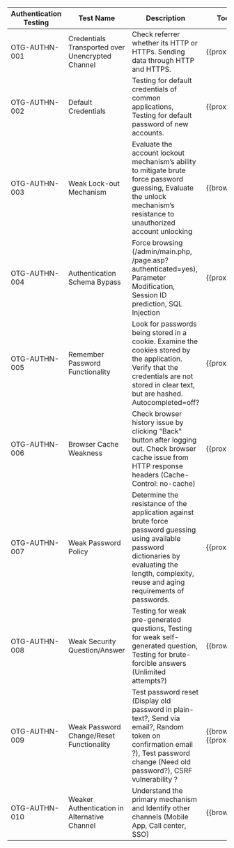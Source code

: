 ---
---

|Authentication Testing|Test Name|Description|Tools|Status|Comment|
|----------------------|---------|-----------|-----|------|-------|
|OTG-AUTHN-001|Credentials Transported over Unencrypted Channel|Check referrer whether its HTTP or HTTPs. Sending data through HTTP and HTTPS.|{{proxy}}|Not Started||
|OTG-AUTHN-002|Default Credentials|Testing for default credentials of common applications, Testing for default password of new accounts.|{{proxy}}|Not Started||
|OTG-AUTHN-003|Weak Lock-out Mechanism|Evaluate the account lockout mechanism’s ability to mitigate brute force password guessing, Evaluate the unlock mechanism’s resistance to unauthorized account unlocking|{{browser}}|Not Started||
|OTG-AUTHN-004|Authentication Schema Bypass|Force browsing (/admin/main.php, /page.asp?authenticated=yes), Parameter Modification, Session ID prediction, SQL Injection|{{proxy}}|Not Started||
|OTG-AUTHN-005|Remember Password Functionality|Look for passwords being stored in a cookie. Examine the cookies stored by the application. Verify that the credentials are not stored in clear text, but are hashed. Autocompleted=off?|{{proxy}}|Not Started||
|OTG-AUTHN-006|Browser Cache Weakness|Check browser history issue by clicking "Back" button after logging out. Check browser cache issue from HTTP response headers (Cache-Control: no-cache)|{{proxy}}|Not Started||
|OTG-AUTHN-007|Weak Password Policy|Determine the resistance of the application against brute force password guessing using available password dictionaries by evaluating the length, complexity, reuse and aging requirements of passwords.|{{proxy}}|Not Started||
|OTG-AUTHN-008|Weak Security Question/Answer|Testing for weak pre-generated questions, Testing for weak self-generated question, Testing for brute-forcible answers (Unlimited attempts?)|{{browser}}|Not Started||
|OTG-AUTHN-009|Weak Password Change/Reset Functionality|Test password reset (Display old password in plain-text?, Send via email?, Random token on confirmation email ?), Test password change (Need old password?), CSRF vulnerability ?|{{browser}}, {{proxy}}|Not Started||
|OTG-AUTHN-010|Weaker Authentication in Alternative Channel|Understand the primary mechanism and Identify other channels (Mobile App, Call center, SSO)|{{browser}}|Not Started||
